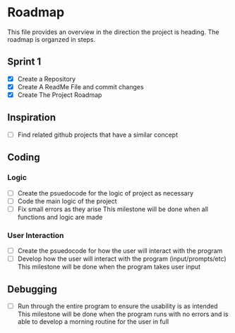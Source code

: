 # Roadmap
This file provides an overview in the direction the project is heading. The roadmap is organzed in steps. 
## Sprint 1
- [x] Create a Repository
- [x] Create A ReadMe File and commit changes
- [x] Create The Project Roadmap

## Inspiration
- [ ] Find related github projects that have a similar concept

## Coding
### Logic
- [ ] Create the psuedocode for the logic of project as necessary
- [ ] Code the main logic of the project
- [ ] Fix small errors as they arise
 This milestone will be done when all functions and logic are made
### User Interaction
- [ ] Create the psuedocode for how the user will interact with the program
- [ ] Develop how the user will interact with the program (input/prompts/etc)
This milestone will be done when the program takes user input
## Debugging
- [ ] Run through the entire program to ensure the usability is as intended
 This milestone will be done when the program runs with no errors and is able to develop a morning routine for the user in full
